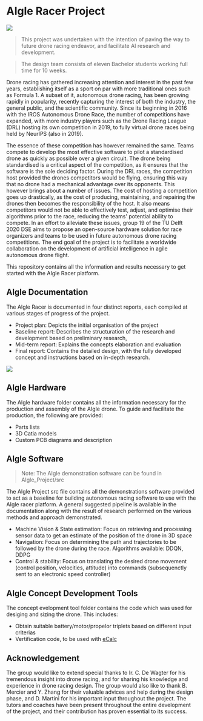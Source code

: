 # AIgle Racer Project

![](https://github.com/vguillet/AIgle_Racer/blob/master/AIgle_Hardware/Renders/DoorHighres.jpg)

> This project was undertaken with the intention of paving the way to future drone racing endeavor, and facilitate AI research and development.

> The design team consists of eleven Bachelor students working full time for 10 weeks. 

Drone racing has gathered increasing attention and interest in the past few years, establishing itself as a sport on par with more traditional ones such as Formula 1. A subset of it, autonomous drone racing, has been growing rapidly in popularity, recently capturing the interest of both the industry, the general public, and the scientific community. Since its beginning in 2016 with the IROS Autonomous Drone Race, the number of competitions have expanded, with more industry players such as the Drone Racing League (DRL) hosting its own competition in 2019, to fully virtual drone races being held by NeurIPS (also in 2019). 

The essence of these competition has however remained the same. Teams compete to develop the most effective software to pilot a standardised drone as quickly as possible over a given circuit. The drone being standardised is a critical aspect of the competition, as it ensures that the software is the sole deciding factor. During the DRL races, the competition host provided the drones competitors would be flying, ensuring this way that no drone had a mechanical advantage over its opponents. This however brings about a number of issues. The cost of hosting a competition goes up drastically, as the cost of producing, maintaining, and repairing the drones then becomes the responsibility of the host. It also means competitors would not be able to effectively test, adjust, and optimise their algorithms prior to the race, reducing the teams' potential ability to compete. In an effort to alleviate these issues, group 19 of the TU Delft 2020 DSE aims to propose an open-source hardware solution for race organizers and teams to be used in future autonomous drone racing competitions. The end goal of the project is to facilitate a worldwide collaboration on the development of artificial intelligence in agile autonomous drone flight. 

This repository contains all the information and results necessary to get started with the AIgle Racer platform. 

## AIgle Documentation

The AIgle Racer is documented in four distinct reports, each compiled at various stages of progress of the project.
  - Project plan: Depicts the initial organisation of the project
  - Baseline report: Describes the structuration of the research and development based on preliminary research,
  - Mid-term report: Explains the concepts elaboration and evaluation
  - Final report: Contains the detailed design, with the fully developed concept and instructions based on in-depth research.

![](https://github.com/vguillet/AIgle_Racer/blob/master/Misc/Documentation_pane.png)

## AIgle Hardware
The AIgle hardware folder contains all the information necessary for the production and assembly of the AIgle drone. To guide and facilitate the production, the following are provided:

  - Parts lists
  - 3D Catia models
  - Custom PCB diagrams and description

## AIgle Software
> Note: The AIgle demonstration software can be found in AIgle_Project/src

The AIgle Project src file contains all the demonstrations software provided to act as a baseline for building autonomous racing software to use with the AIgle racer platform. A general suggested pipeline is available in the documentation along with the result of research performed on the various methods and approach demonstrated.
  - Machine Vision & State estimation: Focus on retrieving and processing sensor data to get an estimate of the position of the drone in 3D space
  - Navigation: Focus on determining the path and trajectories to be followed by the drone during the race.
    Algorithms available: DDQN, DDPG
  - Control & stability: Focus on translating the desired drone movement (control position, velocities, attitude) into commands (subsequenctly sent to an electronic speed controller) 

## AIgle Concept Development Tools
The concept evelopment tool folder contains the code which was used for desiging and sizing the drone. This includes:
  - Obtain suitable battery/motor/propelor triplets based on different input criterias
  - Vertification code, to be used with [eCalc](https://ecalc.ch/xcoptercalc.php)

## Acknowledgement
The group would like to extend special thanks to Ir. C. De Wagter for his tremendous insight into drone racing, and for sharing his knowledge and experience in drone racing design. The group would also like to thank B. Mercier and Y. Zhang for their valuable advices and help during the design phase, and D. Martini for his important input throughout the project. The tutors and coaches have been present throughout the entire development of the project, and their contribution has proven essential to its success. 


